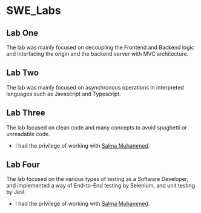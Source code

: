 # SWE_Labs
## Lab One
The lab was mainly focused on decoupling the Frontend and Backend logic and interfacing the origin and the backend server with MVC architecture.

## Lab Two
The lab was mainly focused on asynchronous operations in interpreted languages such as Javascript and Typescript.

## Lab Three
The lab focused on clean code and many concepts to avoid spaghetti or unreadable code.  
 - I had the privilege of working with [Salma Muhammed](https://github.com/salmamuhammede).

## Lab Four
The lab focused on the various types of testing as a Software Developer, and implemented a way of End-to-End testing by Selenium, and unit testing by Jest
 - I had the privilege of working with [Salma Muhammed](https://github.com/salmamuhammede).
